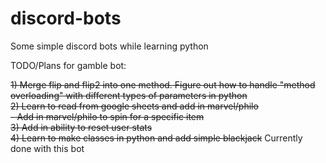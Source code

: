 # discord-bots
Some simple discord bots while learning python

TODO/Plans for gamble bot:

 <strike> 1) Merge flip and flip2 into one method. Figure out how to handle "method overloading" with different types of parameters in python  
  2) Learn to read from google sheets and add in marvel/philo  
     - Add in marvel/philo to spin for a specific item  
  3) Add in ability to reset user stats  
  4) Learn to make classes in python and add simple blackjack</strike>
  Currently done with this bot
